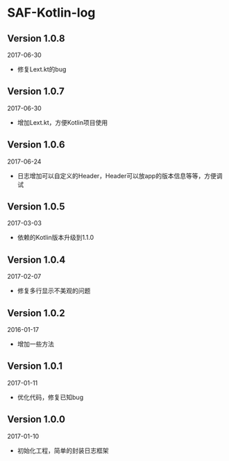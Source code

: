 SAF-Kotlin-log
===

Version 1.0.8
---
2017-06-30
 *  修复Lext.kt的bug

Version 1.0.7
---
2017-06-30
 *  增加Lext.kt，方便Kotlin项目使用

Version 1.0.6
---
2017-06-24
 *  日志增加可以自定义的Header，Header可以放app的版本信息等等，方便调试

Version 1.0.5
---
2017-03-03
 *  依赖的Kotlin版本升级到1.1.0

Version 1.0.4
---
2017-02-07
 *  修复多行显示不美观的问题

Version 1.0.2
---
2016-01-17
 *  增加一些方法

Version 1.0.1
---
2017-01-11
 *  优化代码，修复已知bug

Version 1.0.0
---
2017-01-10
 *  初始化工程，简单的封装日志框架